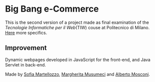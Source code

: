 # Big Bang e-Commerce

This is the second version of a project made as final examination of the *Tecnologie Informatiche per il Web*(TIW) couse at Politecnico di Milano. 
[Here](https://github.com/sofiamartellozzo/BigBang) more specifics. 

## Improvement
Dynamic webpages developed in JavaScript for the front-end, and Java Servlet in back-end.

Made by [Sofia Martellozzo](https://github.com/sofiamartellozzo), [Margherita Musumeci](https://github.com/MargheritaMusumeci) and [Alberto Mosconi](https://github.com/albertomosconi).
